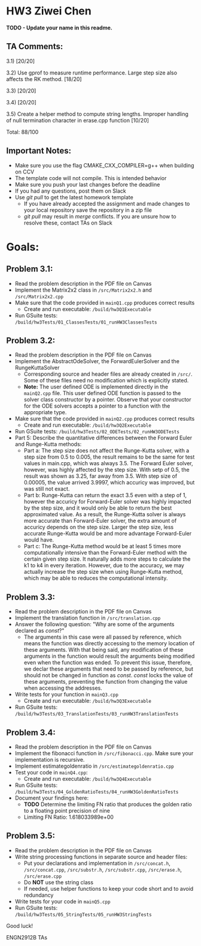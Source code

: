 # HW3 Ziwei Chen
**TODO - Update your name in this readme.**

## TA Comments:

3.1) [20/20]

3.2) Use gprof to measure runtime performance. Large step size also affects the RK method. [18/20]

3.3) [20/20]

3.4) [20/20]

3.5) Create a helper method to compute string lengths. Improper handling of null termination character in erase.cpp function [10/20]

Total: 88/100

## Important Notes:
* Make sure you use the flag CMAKE_CXX_COMPILER=g++ when building on CCV
* The template code will not compile. This is intended behavior
* Make sure you push your last changes before the deadline
* If you had any questions, post them on Slack
* Use *git pull* to get the latest homework template
  - If you have already accepted the assignment and made changes to your local repository save the repository in a zip file
  - *git pull* may result in *merge* conflicts. If you are unsure how to resolve these, contact TAs on Slack

# Goals:

## Problem 3.1:
* Read the problem description in the PDF file on Canvas
* Implement the Matrix2x2 class in `/src/Matrix2x2.h` and `/src/Matrix2x2.cpp`
* Make sure that the code provided in `mainQ1.cpp` produces correct results
  - Create and run executable: `/build/hw3Q1Executable`
* Run GSuite tests: `/build/hw3Tests/01_ClassesTests/01_runHW3ClassesTests`

## Problem 3.2:
* Read the problem description in the PDF file on Canvas
* Implement the AbstractOdeSolver, the ForwardEulerSolver and the RungeKuttaSolver
  - Corresponding source and header files are already created in `/src/`. Some of these files need no modification which is explicitly stated.
  - **Note:** The user defined ODE is implemented directly in the `mainQ2.cpp` file. This user defined ODE function is passed to the solver class constructor by a pointer. Observe that your constructor for the ODE solvers accepts a pointer to a function with the appropriate type.
* Make sure that the code provided in `mainQ2.cpp` produces correct results
  - Create and run executable: `/build/hw3Q2Executable`
* Run GSuite tests: `/build/hw3Tests/02_ODETests/02_runHW3ODETests`
* Part 5: Describe the quantitative differences between the Forward Euler and Runge-Kutta methods:
  - Part a: The step size does not affect the Runge-Kutta solver, with a step size from 0.5 to 0.005, the result remains to be the same
  for test values in main.cpp, which was always 3.5. The Forward Euler solver, however, was highly affected by the step size. With setp of 0.5, the result was shown as 3.25, far away from 3.5. With step size of 0.00005, the value arrived 3.9997, which accuricy was improved, but was still not exact.
  - Part b: Runge-Kutta can return the exact 3.5 even with a step of 1, however the accuricy for Forward-Euler solver was highly impacted by the step size, and it would only be able to return the best approximated value. As a result, the Runge-Kutta solver is always more accurate than Forward-Euler solver, the extra amount of accuricy depends on the step size. Larger the step size, less accurate Runge-Kutta would be and more advantage Forward-Euler would have.
  - Part c: The Runge-Kutta method would be at least 5 times more computationally intensive than the Forward-Euler method with the certain given step size. It naturally adds more steps to calculate the k1 to k4 in every iteration. However, due to the accuracy, we may actually increase the step size when using Runge-Kutta method, which may be able to reduces the computational intensity.

## Problem 3.3:
* Read the problem description in the PDF file on Canvas
* Implement the translation function in `/src/translation.cpp`
* Answer the following question: "Why are some of the arguments declared as *const*?"
  - The arguments in this case were all passed by reference, which means the function was directly accessing to the memory location of these arguments. With that being said, any modification of these arguments in the function would result the arguments being modified even when the function was ended. To prevent this issue, therefore, we declar these arguments that need to be passed by reference, but should not be changed in function as *const*. *const* locks the value of these arguments, preventing the function from changing the value when accessing the addresses. 
* Write tests for your function in `mainQ3.cpp`
  - Create and run executable: `/build/hw3Q3Executable`
* Run GSuite tests: `/build/hw3Tests/03_TranslationTests/03_runHW3TranslationTests`

## Problem 3.4:
* Read the problem description in the PDF file on Canvas
* Implement the fibonacci function in `/src/fibonacci.cpp`. Make sure your implementation is recursive.
* Implement estimategoldenratio in `/src/estimategoldenratio.cpp` 
* Test your code in `mainQ4.cpp`:
  - Create and run executable: `/build/hw3Q4Executable`
* Run GSuite tests: `/build/hw3Tests/04_GoldenRatioTests/04_runHW3GoldenRatioTests`
* Document your findings here:
  - **TODO** Determine the limiting FN ratio that produces the golden ratio to a floating point precision of nine
  - Limiting FN Ratio: 1.618033989e+00

## Problem 3.5:
* Read the problem description in the PDF file on Canvas
* Write string processing functions in separate source and header files:
  - Put your declarations and implementation in `/src/concat.h`, `/src/concat.cpp`, `/src/substr.h`, `/src/substr.cpp`, `/src/erase.h`, `/src/erase.cpp`
  - Do **NOT** use the string class
  - If needed, use helper functions to keep your code short and to avoid redundancy
* Write tests for your code in `mainQ5.cpp`
* Run GSuite tests: `/build/hw3Tests/05_StringTests/05_runHW3StringTests`

Good luck!

ENGN2912B TAs
